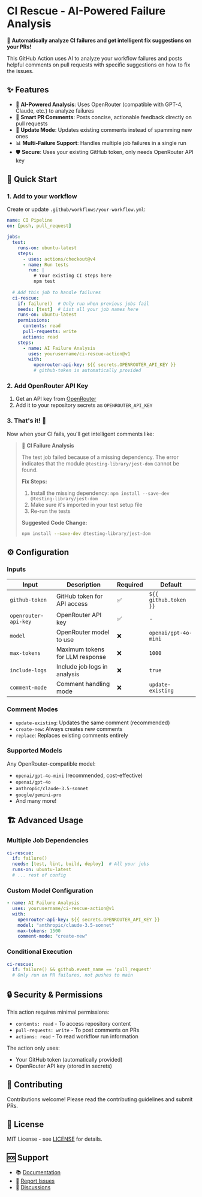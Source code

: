 # CI Rescue - AI-Powered Failure Analysis

🚨 **Automatically analyze CI failures and get intelligent fix suggestions on your PRs!**

This GitHub Action uses AI to analyze your workflow failures and posts helpful comments on pull requests with specific suggestions on how to fix the issues.

## ✨ Features

- 🤖 **AI-Powered Analysis**: Uses OpenRouter (compatible with GPT-4, Claude, etc.) to analyze failures
- 📝 **Smart PR Comments**: Posts concise, actionable feedback directly on pull requests
- 🔄 **Update Mode**: Updates existing comments instead of spamming new ones
- 📊 **Multi-Failure Support**: Handles multiple job failures in a single run
- 🛡️ **Secure**: Uses your existing GitHub token, only needs OpenRouter API key

## 🚀 Quick Start

### 1. Add to your workflow

Create or update `.github/workflows/your-workflow.yml`:

```yaml
name: CI Pipeline
on: [push, pull_request]

jobs:
  test:
    runs-on: ubuntu-latest
    steps:
      - uses: actions/checkout@v4
      - name: Run tests
        run: |
          # Your existing CI steps here
          npm test
  
  # Add this job to handle failures
  ci-rescue:
    if: failure()  # Only run when previous jobs fail
    needs: [test]  # List all your job names here
    runs-on: ubuntu-latest
    permissions:
      contents: read
      pull-requests: write
      actions: read
    steps:
      - name: AI Failure Analysis
        uses: yourusername/ci-rescue-action@v1
        with:
          openrouter-api-key: ${{ secrets.OPENROUTER_API_KEY }}
          # github-token is automatically provided
```

### 2. Add OpenRouter API Key

1. Get an API key from [OpenRouter](https://openrouter.ai/)
2. Add it to your repository secrets as `OPENROUTER_API_KEY`

### 3. That's it! 🎉

Now when your CI fails, you'll get intelligent comments like:

> 🚨 **CI Failure Analysis**
> 
> The test job failed because of a missing dependency. The error indicates that the module `@testing-library/jest-dom` cannot be found.
> 
> **Fix Steps:**
> 1. Install the missing dependency: `npm install --save-dev @testing-library/jest-dom`
> 2. Make sure it's imported in your test setup file
> 3. Re-run the tests
> 
> **Suggested Code Change:**
> ```bash
> npm install --save-dev @testing-library/jest-dom
> ```

## ⚙️ Configuration

### Inputs

| Input | Description | Required | Default |
|-------|-------------|----------|---------|
| `github-token` | GitHub token for API access | ✅ | `${{ github.token }}` |
| `openrouter-api-key` | OpenRouter API key | ✅ | - |
| `model` | OpenRouter model to use | ❌ | `openai/gpt-4o-mini` |
| `max-tokens` | Maximum tokens for LLM response | ❌ | `1000` |
| `include-logs` | Include job logs in analysis | ❌ | `true` |
| `comment-mode` | Comment handling mode | ❌ | `update-existing` |

### Comment Modes

- `update-existing`: Updates the same comment (recommended)
- `create-new`: Always creates new comments
- `replace`: Replaces existing comments entirely

### Supported Models

Any OpenRouter-compatible model:
- `openai/gpt-4o-mini` (recommended, cost-effective)
- `openai/gpt-4o`
- `anthropic/claude-3.5-sonnet`
- `google/gemini-pro`
- And many more!

## 🏗️ Advanced Usage

### Multiple Job Dependencies

```yaml
ci-rescue:
  if: failure()
  needs: [test, lint, build, deploy]  # All your jobs
  runs-on: ubuntu-latest
  # ... rest of config
```

### Custom Model Configuration

```yaml
- name: AI Failure Analysis
  uses: yourusername/ci-rescue-action@v1
  with:
    openrouter-api-key: ${{ secrets.OPENROUTER_API_KEY }}
    model: "anthropic/claude-3.5-sonnet"
    max-tokens: 1500
    comment-mode: "create-new"
```

### Conditional Execution

```yaml
ci-rescue:
  if: failure() && github.event_name == 'pull_request'
  # Only run on PR failures, not pushes to main
```

## 🔒 Security & Permissions

This action requires minimal permissions:
- `contents: read` - To access repository content
- `pull-requests: write` - To post comments on PRs  
- `actions: read` - To read workflow run information

The action only uses:
- Your GitHub token (automatically provided)
- OpenRouter API key (stored in secrets)

## 🤝 Contributing

Contributions welcome! Please read the contributing guidelines and submit PRs.

## 📄 License

MIT License - see [LICENSE](LICENSE) for details.

## 🆘 Support

- 📚 [Documentation](https://github.com/yourusername/ci-rescue-action/wiki)
- 🐛 [Report Issues](https://github.com/yourusername/ci-rescue-action/issues)
- 💬 [Discussions](https://github.com/yourusername/ci-rescue-action/discussions)
